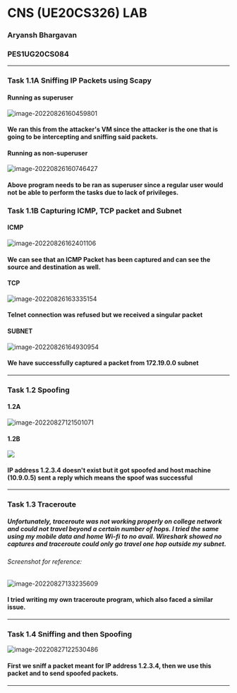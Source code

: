 <p>

# CNS (UE20CS326) LAB

### Aryansh Bhargavan

### PES1UG20CS084

---

### Task 1.1A Sniffing IP Packets using Scapy

#### Running as superuser

![image-20220826160459801](C:\Users\Aryansh\AppData\Roaming\Typora\typora-user-images\image-20220826160459801.png)

#### We ran this from the attacker's VM since the attacker is the one that is going to be intercepting and sniffing said packets.

#### Running as non-superuser

![image-20220826160746427](C:\Users\Aryansh\AppData\Roaming\Typora\typora-user-images\image-20220826160746427.png)

#### Above program needs to be ran as superuser since a regular user would not be able to perform the tasks due to lack of privileges.   



### Task 1.1B Capturing ICMP, TCP packet and Subnet

#### ICMP

![image-20220826162401106](C:\Users\Aryansh\AppData\Roaming\Typora\typora-user-images\image-20220826162401106.png)

#### We can see that an ICMP Packet has been captured and can see the source and destination as well.



#### TCP

![image-20220826163335154](C:\Users\Aryansh\AppData\Roaming\Typora\typora-user-images\image-20220826163335154.png)

#### Telnet connection was refused but we received a singular packet

#### SUBNET

![image-20220826164930954](C:\Users\Aryansh\AppData\Roaming\Typora\typora-user-images\image-20220826164930954.png)

#### We have successfully captured a packet from 172.19.0.0 subnet

---

### Task 1.2 Spoofing

#### 1.2A

![image-20220827121501071](C:\Users\Aryansh\AppData\Roaming\Typora\typora-user-images\image-20220827121501071.png)

#### 1.2B

![](C:\Users\Aryansh\AppData\Roaming\Typora\typora-user-images\image-20220827135958574.png)

#### IP address 1.2.3.4 doesn't exist but it got spoofed and host machine (10.9.0.5) sent a reply which means the spoof was successful

---

### Task 1.3 Traceroute

##### Unfortunately, traceroute was not working properly on college network and could not travel beyond a certain number of hops. I tried the same using my mobile data and home Wi-fi to no avail. Wireshark showed no captures and traceroute could only go travel one hop outside my subnet.

###### Screenshot for reference:

![image-20220827133235609](C:\Users\Aryansh\AppData\Roaming\Typora\typora-user-images\image-20220827133235609.png)

#### I tried writing my own traceroute program, which also faced a similar issue.

---

### Task 1.4 Sniffing and then Spoofing

![image-20220827122530486](C:\Users\Aryansh\AppData\Roaming\Typora\typora-user-images\image-20220827122530486.png)

#### First we sniff a packet meant for IP address 1.2.3.4, then we use this packet and to send spoofed packets.

---